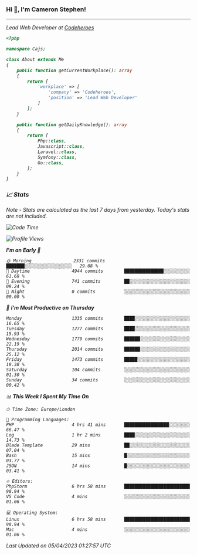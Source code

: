 ### Hi 👋, I'm Cameron Stephen!
<hr>
<p><em>Lead Web Developer at <a href="https://codeheroes.co.uk">Codeheroes</a></p>


```php
<?php

namespace Cajs;

class About extends Me
{
    public function getCurrentWorkplace(): array
    {
        return [
            'workplace' => [
                'company' => 'Codeheroes',
                'position' => 'Lead Web Developer'
            ]
        ];
    }

    public function getDailyKnowledge(): array
    {
        return [
            Php::class,
            Javascript::class,
            Laravel::class,
            Symfony::class,
            Go::class,
        ];
    }
}
```

### 📈 Stats
<p><em>Note - Stats are calculated as the last 7 days from yesterday. Today's stats are not included.</em></p>


<!--START_SECTION:waka-->
![Code Time](http://img.shields.io/badge/Code%20Time-3%2C267%20hrs%2057%20mins-blue)

![Profile Views](http://img.shields.io/badge/Profile%20Views-3-blue)

**I'm an Early 🐤** 

```text
🌞 Morning                2331 commits        ███████░░░░░░░░░░░░░░░░░░   29.08 % 
🌆 Daytime                4944 commits        ███████████████░░░░░░░░░░   61.68 % 
🌃 Evening                741 commits         ██░░░░░░░░░░░░░░░░░░░░░░░   09.24 % 
🌙 Night                  0 commits           ░░░░░░░░░░░░░░░░░░░░░░░░░   00.00 % 
```
📅 **I'm Most Productive on Thursday** 

```text
Monday                   1335 commits        ████░░░░░░░░░░░░░░░░░░░░░   16.65 % 
Tuesday                  1277 commits        ████░░░░░░░░░░░░░░░░░░░░░   15.93 % 
Wednesday                1779 commits        ██████░░░░░░░░░░░░░░░░░░░   22.19 % 
Thursday                 2014 commits        ██████░░░░░░░░░░░░░░░░░░░   25.12 % 
Friday                   1473 commits        █████░░░░░░░░░░░░░░░░░░░░   18.38 % 
Saturday                 104 commits         ░░░░░░░░░░░░░░░░░░░░░░░░░   01.30 % 
Sunday                   34 commits          ░░░░░░░░░░░░░░░░░░░░░░░░░   00.42 % 
```


📊 **This Week I Spent My Time On** 

```text
🕑︎ Time Zone: Europe/London

💬 Programming Languages: 
PHP                      4 hrs 41 mins       █████████████████░░░░░░░░   66.47 % 
Log                      1 hr 2 mins         ████░░░░░░░░░░░░░░░░░░░░░   14.73 % 
Blade Template           29 mins             ██░░░░░░░░░░░░░░░░░░░░░░░   07.04 % 
Bash                     15 mins             █░░░░░░░░░░░░░░░░░░░░░░░░   03.77 % 
JSON                     14 mins             █░░░░░░░░░░░░░░░░░░░░░░░░   03.41 % 

🔥 Editors: 
PhpStorm                 6 hrs 58 mins       █████████████████████████   98.94 % 
VS Code                  4 mins              ░░░░░░░░░░░░░░░░░░░░░░░░░   01.06 % 

💻 Operating System: 
Linux                    6 hrs 58 mins       █████████████████████████   98.94 % 
Mac                      4 mins              ░░░░░░░░░░░░░░░░░░░░░░░░░   01.06 % 
```


 Last Updated on 05/04/2023 01:27:57 UTC
<!--END_SECTION:waka-->
